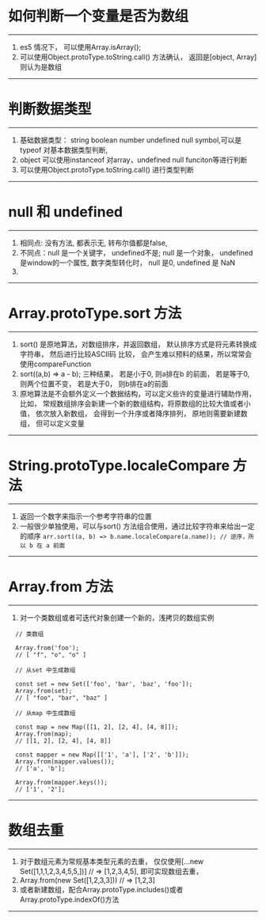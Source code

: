 # 如何判断一个变量是否为数组
***
  1. es5 情况下， 可以使用Array.isArray();
  2. 可以使用Object.protoType.toString.call() 方法确认， 返回是[object, Array]则认为是数组
***

# 判断数据类型
***
  1. 基础数据类型： string boolean number undefined null symbol,可以是typeof 对基本数据类型判断, 
  2. object 可以使用instanceof 对array，undefined null funciton等进行判断
  3. 可以使用Object.protoType.toString.call() 进行类型判断
***

# null 和 undefined 
***
  1. 相同点: 没有方法, 都表示无, 转布尔值都是false,
  2. 不同点：null 是一个关键字， undefined不是; null 是一个对象， undefined是window的一个属性, 数字类型转化时， null 是0, undefined 是 NaN
  3. 
***

# Array.protoType.sort 方法
***
  1. sort() 是原地算法，对数组排序，并返回数组， 默认排序方式是将元素转换成字符串， 然后进行比较ASCII码 比较， 会产生难以预料的结果，所以常常会使用compareFunction
  2. sort((a,b) => a - b); 三种结果， 若是小于0, 则a排在b 的前面， 若是等于0, 则两个位置不变， 若是大于0， 则b排在a的前面
  3. 原地算法是不会额外定义一个数据结构，可以定义些许的变量进行辅助作用， 比如， 常规数组排序会新建一个新的数组结构，将原数组的比较大值或者小值， 依次放入新数组， 会得到一个升序或者降序排列， 原地则需要新建数组， 但可以定义变量
***
# String.protoType.localeCompare 方法
***
  1. 返回一个数字来指示一个参考字符串的位置
  2. 一般很少单独使用，可以与sort() 方法组合使用，通过比较字符串来给出一定的顺序
  `arr.sort((a, b) => b.name.localeCompare(a.name)); // 逆序，所以 b 在 a 前面`
***
# Array.from 方法
***
  1. 对一个类数组或者可迭代对象创建一个新的，浅拷贝的数组实例
  ```
    // 类数组

    Array.from('foo');
    // [ "f", "o", "o" ]

    // 从set 中生成数组

    const set = new Set(['foo', 'bar', 'baz', 'foo']);
    Array.from(set);
    // [ "foo", "bar", "baz" ]

    // 从map 中生成数组

    const map = new Map([[1, 2], [2, 4], [4, 8]]);
    Array.from(map);
    // [[1, 2], [2, 4], [4, 8]]

    const mapper = new Map([['1', 'a'], ['2', 'b']]);
    Array.from(mapper.values());
    // ['a', 'b'];

    Array.from(mapper.keys());
    // ['1', '2'];
  ```
***
# 数组去重
***
  1. 对于数组元素为常规基本类型元素的去重， 仅仅使用[...new Set([1,1,1,2,3,4,5,5,])] // => [1,2,3,4,5], 即可实现数组去重， 
  2. Array.from(new Set([1,2,3,3])) // => [1,2,3]
  3. 或者新建数组，配合Array.protoType.includes()或者 Array.protoType.indexOf()方法
***


